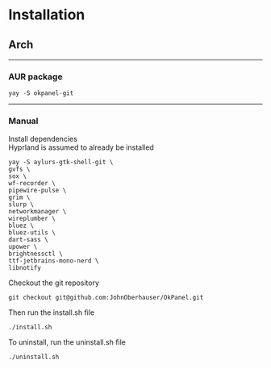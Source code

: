 # Installation

## Arch

---

### AUR package

```
yay -S okpanel-git
```

---

### Manual

Install dependencies    
Hyprland is assumed to already be installed
```
yay -S aylurs-gtk-shell-git \
gvfs \
sox \
wf-recorder \
pipewire-pulse \
grim \
slurp \
networkmanager \
wireplumber \
bluez \
bluez-utils \
dart-sass \
upower \
brightnessctl \
ttf-jetbrains-mono-nerd \
libnotify
```

Checkout the git repository

```
git checkout git@github.com:JohnOberhauser/OkPanel.git
```

Then run the install.sh file
```
./install.sh
```

To uninstall, run the uninstall.sh file

```
./uninstall.sh
```
